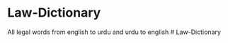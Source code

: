 # Law-Dictionary
All legal words from english to urdu and urdu to english
#   L a w - D i c t i o n a r y  
 